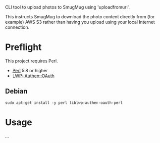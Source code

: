 CLI tool to upload photos to SmugMug using 'uploadfromuri'.

This instructs SmugMug to download the photo content directly from (for example) AWS S3 rather than having you upload using your local Internet connection.

# Preflight

This project requires Perl.

 * [Perl](https://perl.org) 5.8 or higher
 * [LWP::Authen::OAuth](https://metacpan.org/pod/LWP::Authen::OAuth)

## Debian

    sudo apt-get install -y perl liblwp-authen-oauth-perl

# Usage

...
